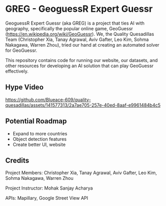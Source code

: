 # GREG - GeoguessR Expert Guessr

GeoguessR Expert Guessr (aka GREG) is a project that ties AI with geography, specifically the popular online game, GeoGuessr (https://en.wikipedia.org/wiki/GeoGuessr). We, the Quality Quesadillas Team (Christopher Xia, Tanay Agrawal, Aviv Gafter, Leo Kim, Sohma Nakagawa, Warren Zhou), tried our hand at creating an automated solver for GeoGuessr.

This repository contains code for running our website, our datasets, and other resources for developing an AI solution that can play GeoGuessr effectively.

## Hype Video

https://github.com/Blueace-609/quality-quesadillas/assets/141577313/2a7ae705-257e-40ed-8aaf-e9961484b4c5


## Potential Roadmap

- Expand to more countries
- Object detection features
- Create better UI, website

## Credits

Project Members: Christopher Xia, Tanay Agrawal, Aviv Gafter, Leo Kim, Sohma Nakagawa, Warren Zhou

Project Instructor: Mohak Sanjay Acharya

APIs: Mapillary, Google Street View API 
